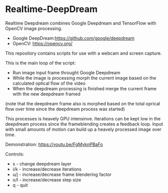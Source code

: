 # Realtime-DeepDream

Realtime Deepdream combines Google Deepdream and TensorFlow with OpenCV image processing.


- Google DeepDream:https://github.com/google/deepdream
- OpenCV: https://opencv.org/ 


This repository contains scripts for use with a webcam and screen capture.


This is the main loop of the script:

- Run image input frame throught Google Deepdream
- While the image is processing morph the current image based on the calculated optical flow of the video
- When the deepdream processing is finished merge the current frame with the new deepdream framed


(note that the deepdream frame also is morphed based on the total oprical flow over time since the deepdream process was started)


This processes is heavely GPU intensinve. Iterations can be kept low in the deepdream process since the frameblending creates a feedback loop. Input with small amounts of motion can build up a heavely processed image over time.


Demonstration: https://youtu.be/FgMyknPBaFo


Controls:

- s - change deepdream layer
- i/k - increase/decrease iterations
- u/j - increase/decrease frame blendering factor
- o/l - increase/decrease step size
- q - quit
